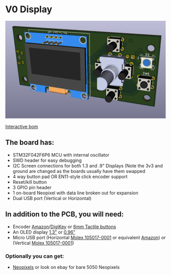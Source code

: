 # V0 Display #
![V-Naught_Display](Images/V0_Display.PNG)


[Interactive bom](http://htmlpreview.github.io/?https://github.com/VoronDesign/Voron-Hardware/blob/master/V0_Display/KiCad/V0_Display-ibom.html)
## The board has: ##
 - STM32F042F6P6 MCU with internal oscillator
 - SWD header for easy debugging
 - I2C Screen connections for both 1.3 and .9" Displays (Note the 3v3 and ground are changed as the boards usually have them swapped
 - 4 way button pad OR EN11-style click encoder support
 - Reset/kill button
 - 3 GPIO pin header
 - 1 on-board Neopixel with data line broken out for expansion
 - Dual USB port (Vertical or Horizontal)


## In addition to the PCB, you will need: ## 
 - Encoder [Amazon](https://www.amazon.com/DIYhz-Rotary-Encoder-Digital-Potentiometer/dp/B07D3D64X7)/[DigiKey](https://www.digikey.com/product-detail/en/tt-electronics-bi/EN11-HSB1AF15/987-1186-ND/2408764) or [6mm Tactile buttons](https://www.amazon.com/BOJACK-Pushbutton-Switches-Momentary-Assortment/dp/B07ZBHXBZ4)
 - An OLED display [1.3"](https://www.amazon.com/HiLetgo-Serial-SSH1106-Display-Arduino/dp/B01MRR4LVE/) or [0.96"](https://www.amazon.com/gp/product/B01MQPQF24/)
 - Micro USB port (Horizontal [Molex 105017-0001](https://www.digikey.com/product-detail/en/molex/1050170001/WM1399CT-ND/2350885) or equivalent [Amazon](https://www.amazon.com/gp/product/B01IQ8VN94)) *or* (Vertical [Molex 105017-0001](https://www.digikey.com/product-detail/en/molex/1051330001/WM9734CT-ND/4037910))

### Optionally you can get: ###
- [Neopixels](https://www.digikey.com/products/en?mpart=1655&v=1528) or look on ebay for bare 5050 Neopixels
